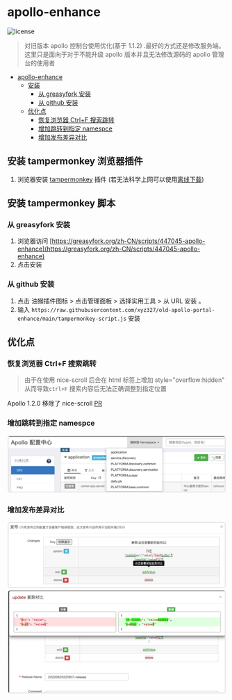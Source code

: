 # apollo-enhance

![license](https://img.shields.io/github/license/xyz327/old-apollo-portal-enhance?style=flat-square)

> 对旧版本 apollo 控制台使用优化(基于 1.1.2)  .最好的方式还是修改服务端。  
> 这里只是面向于对于不能升级 apollo 版本并且无法修改源码的 apollo 管理台的使用者

- [apollo-enhance](#apollo-enhance)
  - [安装](#安装)
    - [从 greasyfork 安装](#从-greasyfork-安装)
    - [从 github 安装](#从-github-安装)
  - [优化点](#优化点)
    - [恢复浏览器 Ctrl+F 搜索跳转](#恢复浏览器-ctrlf-搜索跳转)
    - [增加跳转到指定 namespce](#增加跳转到指定-namespce)
    - [增加发布差异对比](#增加发布差异对比)
  
## 安装 tampermonkey 浏览器插件

1. 浏览器安装 [tampermonkey](https://www.tampermonkey.net/) 插件 (若无法科学上网可以使用[离线下载](https://www.crx4.com/27046.html))

## 安装 tampermonkey 脚本

### 从 greasyfork 安装

 1. 浏览器访问 [https://greasyfork.org/zh-CN/scripts/447045-apollo-enhance](https://greasyfork.org/zh-CN/scripts/447045-apollo-enhance) 
 2. 点击安装

### 从 github 安装

1. 点击 油猴插件图标 > 点击管理面板 > 选择实用工具 > 从 URL 安装 。
2. 输入  `https://raw.githubusercontent.com/xyz327/old-apollo-portal-enhance/main/tampermonkey-script.js`  安装

## 优化点

### 恢复浏览器 Ctrl+F 搜索跳转

> 由于在使用 nice-scroll 后会在 html 标签上增加 style="overflow:hidden" 从而导致`ctrl+F` 搜索内容后无法正确调整到指定位置

Apollo 1.2.0 移除了 nice-scroll [PR](https://github.com/apolloconfig/apollo/pull/1621)

### 增加跳转到指定 namespce

![gotoNamespace](doc/gotoNamespace.png)

### 增加发布差异对比

![change-diff-1](doc/change-diff-1.png)
![change-diff-2](doc/change-diff-2.png)




